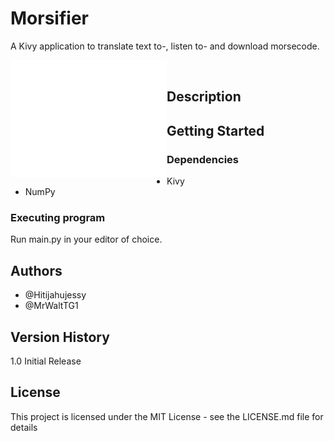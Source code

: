 # Morsifier
A Kivy application to translate text to-, listen to- and download morsecode.

<div align="center">
    <img align="left" width="250px" src="morsifier.png" />
</div>
<br>

## Description

## Getting Started


### Dependencies
- Kivy
- NumPy

### Executing program
Run main.py in your editor of choice.


## Authors
- @Hitijahujessy
- @MrWaltTG1

## Version History
1.0
Initial Release
## License
This project is licensed under the MIT License - see the LICENSE.md file for details
